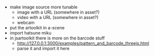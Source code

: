 - make image source more tunable
  - image with a URL (somewhere in asset?)
  - video with a URL (somewhere in asset?)
  - webcam
- put the artoolkit in a-scene
- import hatsune miku
- in jsartoolkit there is more on the barcode stuff
  - http://127.0.0.1:3000/examples/pattern_and_barcode_threejs.html
  - parse it and import it here